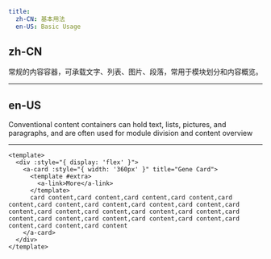 ```yaml
title:
  zh-CN: 基本用法
  en-US: Basic Usage
```

## zh-CN

常规的内容容器，可承载文字、列表、图片、段落，常用于模块划分和内容概览。

---

## en-US

Conventional content containers can hold text, lists, pictures, and paragraphs, and are often used for module division and content overview

---

```vue
<template>
  <div :style="{ display: 'flex' }">
    <a-card :style="{ width: '360px' }" title="Gene Card">
      <template #extra>
        <a-link>More</a-link>
      </template>
      card content,card content,card content,card content,card content,card content,card content,card content,card content,card content,card content,card content,card content,card content,card content,card content,card content,card content,card content,card content,card content,card content
    </a-card>
  </div>
</template>
```
